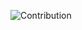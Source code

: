 ![Contribution](https://activity-graph.herokuapp.com/graph?username=EgilLapin&theme=react-dark&hide_border=true&area=true&bg_color=0d1117)
